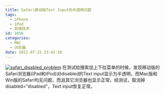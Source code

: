 ```yaml
---
title: Safari移动版Text Input的半透明问题
tags:
  - iPhone
  - iPod
  - 前端技术
id: 1656
categories:
  - MAC
  - 浏览器
date: 2012-07-15 23:42:10
---
```


[![](http://www.zhaiduo.com/wp-content/uploads/2012/07/safari_disabled_problem.jpg "safari_disabled_problem")](http://www.zhaiduo.com/2012/07/safari%e7%a7%bb%e5%8a%a8%e7%89%88text-input%e7%9a%84%e5%8d%8a%e9%80%8f%e6%98%8e%e9%97%ae%e9%a2%98/safari_disabled_problem/)
在测试给搜索加上下拉菜单的时候，发现移动版的Safari浏览器(iPad和iPod)对disabled的Text input显示为半透明，而Mac版和Win版的Safari均无问题，而且其它浏览器也显示正常。经测试，取消掉disabled="disabled"，Text input恢复正常。